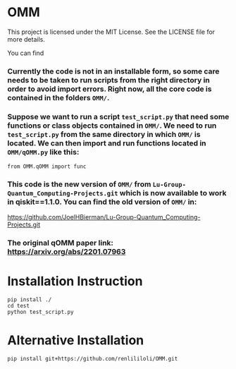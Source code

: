 # OMM

This project is licensed under the MIT License. See the LICENSE file for more details.

You can find 

### Currently the code is not in an installable form, so some care needs to be taken to run scripts from the right directory in order to avoid import errors. Right now, all the core code is contained in the folders `OMM/`. 

### Suppose we want to run a script `test_script.py` that need some functions or class objects contained in `OMM/`. We need to run `test_script.py` from the same directory in which `OMM/` is located. We can then import and run functions located in `OMM/qOMM.py` like this:

```
from OMM.qOMM import func
```

### This code is the new version of `OMM/` from `Lu-Group-Quantum_Computing-Projects.git` which is now available to work in qiskit==1.1.0. You can find the old version of `OMM/` in:

https://github.com/JoelHBierman/Lu-Group-Quantum_Computing-Projects.git

### The original qOMM paper link: https://arxiv.org/abs/2201.07963

# Installation Instruction

```
pip install ./
cd test
python test_script.py
```

# Alternative Installation

```
pip install git+https://github.com/renlililoli/OMM.git
```

